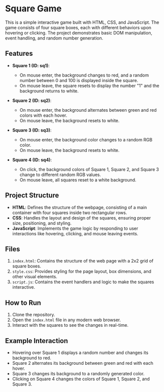 # Square Game

This is a simple interactive game built with HTML, CSS, and JavaScript. The game consists of four square boxes, each with different behaviors upon hovering or clicking. The project demonstrates basic DOM manipulation, event handling, and random number generation.

## Features

- **Square 1 (ID: sq1)**:
  - On mouse enter, the background changes to red, and a random number between 0 and 100 is displayed inside the square.
  - On mouse leave, the square resets to display the number "1" and the background returns to white.

- **Square 2 (ID: sq2)**:
  - On mouse enter, the background alternates between green and red colors with each hover.
  - On mouse leave, the background resets to white.

- **Square 3 (ID: sq3)**:
  - On mouse enter, the background color changes to a random RGB color.
  - On mouse leave, the background resets to white.

- **Square 4 (ID: sq4)**:
  - On click, the background colors of Square 1, Square 2, and Square 3 change to different random RGB values.
  - On mouse leave, all squares reset to a white background.

## Project Structure

- **HTML**: Defines the structure of the webpage, consisting of a main container with four squares inside two rectangular rows.
- **CSS**: Handles the layout and design of the squares, ensuring proper size, positioning, and styling.
- **JavaScript**: Implements the game logic by responding to user interactions like hovering, clicking, and mouse leaving events.

## Files

1. `index.html`: Contains the structure of the web page with a 2x2 grid of square boxes.
2. `style.css`: Provides styling for the page layout, box dimensions, and other visual elements.
3. `script.js`: Contains the event handlers and logic to make the squares interactive.

## How to Run

1. Clone the repository.
2. Open the `index.html` file in any modern web browser.
3. Interact with the squares to see the changes in real-time.

## Example Interaction

- Hovering over Square 1 displays a random number and changes its background to red.
- Square 2 alternates its background between green and red with each hover.
- Square 3 changes its background to a randomly generated color.
- Clicking on Square 4 changes the colors of Square 1, Square 2, and Square 3.
